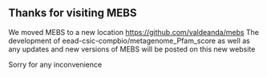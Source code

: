 
## Thanks for visiting MEBS


We moved MEBS to a new location https://github.com/valdeanda/mebs 
The development of eead-csic-compbio/metagenome_Pfam_score as well as any updates and new versions of MEBS will be posted on this new website 

Sorry for any inconvenience

